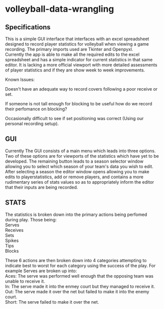 # volleyball-data-wrangling


## Specifications
This is a simple GUI interface that interfaces with an excel spreadsheet designed to record player statistics for volleyball when viewing a game recording.
The primary imports used are Tkinter and Openpyxl.  
Currently the app is able to make all the required edits to the excel spreadsheet and has a simple indicator for current statistics in that same editor. It is lacking a more official viewport with more detailed assessments of player statistics and if they are show week to week improvements.

Known Issues:

Doesn't have an adequate way to record covers following a poor receive or set.

If someone is not tall enough for blocking to be useful how do we record their perfomance on blocking?

Occasionally difficult to see if set positioning was correct (Using our personal recording setup).


## GUI 
Currently The GUI consists of a main menu which leads into three options. Two of these options are for viewports of the statistics which have yet to be developed. The remaining button leads to a season selector window allowing you to select which season of your team's data you wish to edit. After selecting a season the editor window opens allowing you to make edits to playerstatistics, add or remove players, and contains a more rudimentary series of stats values so as to appropriately inform the editor that their inputs are being recorded.

## STATS
The statistics is broken down into the primary actions being perfomed during play. Those being:  
Serves  
Receives  
Sets  
Spikes  
Tips  
Blocks  

These 6 actions are then broken down into 4 categories attempting to indicate best to worst for each category using the success of the play.
For example Serves are broken up into:  
Aces: The serve was performed well enough that the opposing team was unable to receive it.  
In: The serve made it into the enmey court but they managed to receive it.  
Out: The serve made it over the net but failed to make it into the enemy court.  
Short: The serve failed to make it over the net.  
